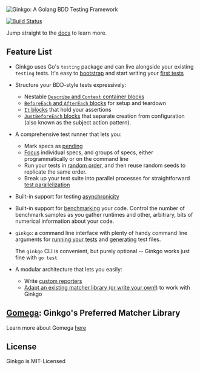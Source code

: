 ![Ginkgo: A Golang BDD Testing Framework](http://onsi.github.io/ginkgo/images/ginkgo.png)

[![Build Status](https://travis-ci.org/onsi/ginkgo.png)](https://travis-ci.org/onsi/ginkgo)


Jump straight to the [docs](http://onsi.github.io/ginkgo/) to learn more.

## Feature List

- Ginkgo uses Go's `testing` package and can live alongside your existing `testing` tests.  It's easy to [bootstrap](http://onsi.github.io/ginkgo/#bootstrapping_a_suite) and start writing your [first tests](http://onsi.github.io/ginkgo/#adding_specs_to_a_suite)

- Structure your BDD-style tests expressively:
    - Nestable [`Describe` and `Context` container blocks](http://onsi.github.io/ginkgo/#organizing_specs_with_containers__and_)
    - [`BeforeEach` and `AfterEach` blocks](http://onsi.github.io/ginkgo/#extracting_common_setup_) for setup and teardown
    - [`It` blocks](http://onsi.github.io/ginkgo/#individual_specs_) that hold your assertions
    - [`JustBeforeEach` blocks](http://onsi.github.io/ginkgo/#separating_creation_and_configuration_) that separate creation from configuration (also known as the subject action pattern).

- A comprehensive test runner that lets you:
    - Mark specs as [pending](http://onsi.github.io/ginkgo/#pending_specs)
    - [Focus](http://onsi.github.io/ginkgo/#focused_specs) individual specs, and groups of specs, either programmatically or on the command line
    - Run your tests in [random order](http://onsi.github.io/ginkgo/#spec_permutation), and then reuse random seeds to replicate the same order.
    - Break up your test suite into parallel processes for straightforward [test parallelization](http://onsi.github.io/ginkgo/#parallel_specs)

- Built-in support for testing [asynchronicity](http://onsi.github.io/ginkgo/#asynchronous_tests)

- Built-in support for [benchmarking](http://onsi.github.io/ginkgo/#benchmark_tests) your code.  Control the number of benchmark samples as you gather runtimes and other, arbitrary, bits of numerical information about your code. 

- `ginkgo`: a command line interface with plenty of handy command line arguments for [running your tests](http://onsi.github.io/ginkgo/#running_tests) and [generating](http://onsi.github.io/ginkgo/#generators) test files.

    The `ginkgo` CLI is convenient, but purely optional -- Ginkgo works just fine with `go test`

- A modular architecture that lets you easily:
    - Write [custom reporters](http://onsi.github.io/ginkgo/#writing_custom_reporters)
    - [Adapt an existing matcher library (or write your own!)](http://onsi.github.io/ginkgo/#using_other_matcher_libraries) to work with Ginkgo

## [Gomega](http://github.com/onsi/gomega): Ginkgo's Preferred Matcher Library

Learn more about Gomega [here](http://onsi.github.io/gomega/)

## License

Ginkgo is MIT-Licensed
